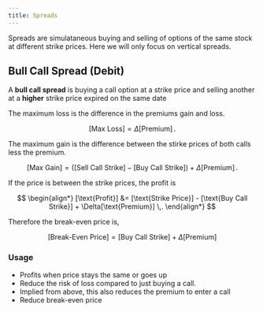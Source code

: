 ```yaml
---
title: Spreads
---
```


Spreads are simulataneous buying and selling of options of the same stock at different strike prices. Here we will only focus on vertical spreads.

## Bull Call Spread (Debit)

A **bull call spread** is buying a call option at a strike price and selling another at a **higher** strike price expired on the same date

The maximum loss is the difference in the premiums gain and loss.

$$
[\text{Max Loss}] = \Delta[\text{Premium}] \,.
$$

The maximum gain is the difference between the stirke prices of both calls less the premium.

$$
[\text{Max Gain}] = \big([\text{Sell Call Strike}] - [\text{Buy Call Strike}]\big) + \Delta[\text{Premium}] \,.
$$

If the price is between the strike prices, the profit is

$$
\begin{align*}
[\text{Profit}] &= [\text{Strike Price}] - [\text{Buy Call Strike}] + \Delta[\text{Premium}] \,.
\end{align*}
$$

Therefore the break-even price is,

$$
 [\text{Break-Even Price}] = [\text{Buy Call Strike}] + \Delta[\text{Premium}]
$$

### Usage

- Profits when price stays the same or goes up
- Reduce the risk of loss compared to just buying a call.
- Implied from above, this also reduces the premium to enter a call
- Reduce break-even price

<!-- ## Bear Call Spread (Credit)

A **bull call spread** is buying a call option at a strike price and selling another at a **lower** strike price expired on the same date

The maximum loss is the difference in the premiums gain and loss.

$$
[\text{Max Loss}] = \mathrm{abs}\big([\text{Buy Call Strike}] - [\text{Sell Call Strike}]\big)- [\text{Buy Call Premium}]
$$

The maximum gain is the difference between the stirke prices of both calls less the premium.

$$
[\text{Max Gain}] = [\text{Buy Call Premium}] - [\text{Sell Call Premium}]~.
$$

## Usage

- Profits when price stays the same or goes down
- Reduce the risk of loss compared to just selling a call. -->
